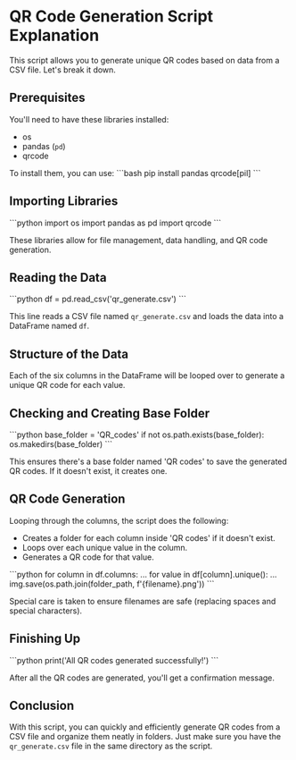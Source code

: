 # QR Code Generation Script Explanation

This script allows you to generate unique QR codes based on data from a CSV file. Let's break it down.

## Prerequisites

You'll need to have these libraries installed:
- os
- pandas (`pd`)
- qrcode

To install them, you can use:
\```bash
pip install pandas qrcode[pil]
\```

## Importing Libraries

\```python
import os
import pandas as pd
import qrcode
\```

These libraries allow for file management, data handling, and QR code generation.

## Reading the Data

\```python
df = pd.read_csv('qr_generate.csv')
\```

This line reads a CSV file named `qr_generate.csv` and loads the data into a DataFrame named `df`.

## Structure of the Data


Each of the six columns in the DataFrame will be looped over to generate a unique QR code for each value.

## Checking and Creating Base Folder

\```python
base_folder = 'QR_codes'
if not os.path.exists(base_folder):
    os.makedirs(base_folder)
\```

This ensures there's a base folder named 'QR codes' to save the generated QR codes. If it doesn't exist, it creates one.

## QR Code Generation

Looping through the columns, the script does the following:
- Creates a folder for each column inside 'QR codes' if it doesn't exist.
- Loops over each unique value in the column.
- Generates a QR code for that value.

\```python
for column in df.columns:
    ...
    for value in df[column].unique():
        ...
        img.save(os.path.join(folder_path, f'{filename}.png'))
\```

Special care is taken to ensure filenames are safe (replacing spaces and special characters).

## Finishing Up

\```python
print('All QR codes generated successfully!')
\```

After all the QR codes are generated, you'll get a confirmation message.

## Conclusion

With this script, you can quickly and efficiently generate QR codes from a CSV file and organize them neatly in folders. Just make sure you have the `qr_generate.csv` file in the same directory as the script.
